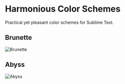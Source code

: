# Harmonious Color Schemes

Practical yet pleasant color schemes for Sublime Text.

## Brunette

![Brunette](http://oferei.github.io/sublime-colors/Brunette.png)

## Abyss

![Abyss](http://oferei.github.io/sublime-colors/Abyss.png)
